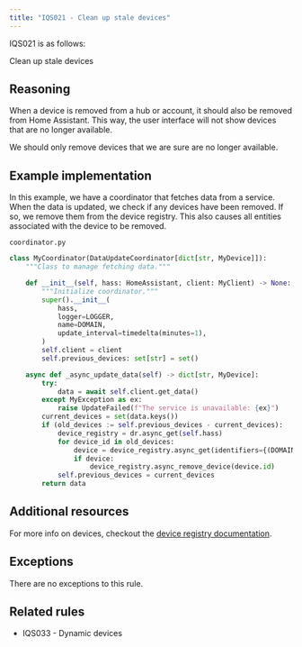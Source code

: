 ```yaml
---
title: "IQS021 - Clean up stale devices"
---
```


IQS021 is as follows:

Clean up stale devices

## Reasoning

When a device is removed from a hub or account, it should also be removed from Home Assistant.
This way, the user interface will not show devices that are no longer available.

We should only remove devices that we are sure are no longer available.

## Example implementation

In this example, we have a coordinator that fetches data from a service.
When the data is updated, we check if any devices have been removed.
If so, we remove them from the device registry.
This also causes all entities associated with the device to be removed.

`coordinator.py`
```python
class MyCoordinator(DataUpdateCoordinator[dict[str, MyDevice]]):
    """Class to manage fetching data."""

    def __init__(self, hass: HomeAssistant, client: MyClient) -> None:
        """Initialize coordinator."""
        super().__init__(
            hass,
            logger=LOGGER,
            name=DOMAIN,
            update_interval=timedelta(minutes=1),
        )
        self.client = client
        self.previous_devices: set[str] = set()

    async def _async_update_data(self) -> dict[str, MyDevice]:
        try:
            data = await self.client.get_data()
        except MyException as ex:
            raise UpdateFailed(f"The service is unavailable: {ex}")
        current_devices = set(data.keys())
        if (old_devices := self.previous_devices - current_devices):
            device_registry = dr.async_get(self.hass)
            for device_id in old_devices:
                device = device_registry.async_get(identifiers={(DOMAIN, device_id)})
                if device:
                    device_registry.async_remove_device(device.id)
            self.previous_devices = current_devices
        return data
```

## Additional resources

For more info on devices, checkout the [device registry documentation](../../../device_registry_index).

## Exceptions

There are no exceptions to this rule.

## Related rules

- IQS033 - Dynamic devices